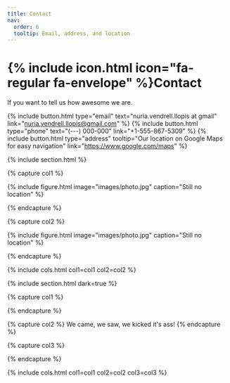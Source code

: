 ```yaml
---
title: Contact
nav:
  order: 6
  tooltip: Email, address, and location
---
```


# {% include icon.html icon="fa-regular fa-envelope" %}Contact

If you want to tell us how awesome we are.

{%
  include button.html
  type="email"
  text="nuria.vendrell.llopis at gmail"
  link="nuria.vendrell.llopis@gmail.com"
%}
{%
  include button.html
  type="phone"
  text="(---) 000-000"
  link="+1-555-867-5309"
%}
{%
  include button.html
  type="address"
  tooltip="Our location on Google Maps for easy navigation"
  link="https://www.google.com/maps"
%}

{% include section.html %}

{% capture col1 %}

{%
  include figure.html
  image="images/photo.jpg"
  caption="Still no location"
%}

{% endcapture %}

{% capture col2 %}

{%
  include figure.html
  image="images/photo.jpg"
  caption="Still no location"
%}

{% endcapture %}

{% include cols.html col1=col1 col2=col2 %}

{% include section.html dark=true %}

{% capture col1 %}

{% endcapture %}

{% capture col2 %}
We came, we saw, we kicked it's ass!
{% endcapture %}

{% capture col3 %}

{% endcapture %}

{% include cols.html col1=col1 col2=col2 col3=col3 %}

